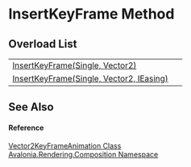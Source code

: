 # InsertKeyFrame Method


## Overload List
<table>
<tr>
<td><a href="M_Avalonia_Rendering_Composition_Vector2KeyFrameAnimation_InsertKeyFrame_1">InsertKeyFrame(Single, Vector2)</a></td>
<td> </td>
</tr>
<tr>
<td><a href="M_Avalonia_Rendering_Composition_Vector2KeyFrameAnimation_InsertKeyFrame">InsertKeyFrame(Single, Vector2, IEasing)</a></td>
<td> </td>
</tr>
</table>

## See Also


#### Reference
<a href="T_Avalonia_Rendering_Composition_Vector2KeyFrameAnimation">Vector2KeyFrameAnimation Class</a>  
<a href="N_Avalonia_Rendering_Composition">Avalonia.Rendering.Composition Namespace</a>  

